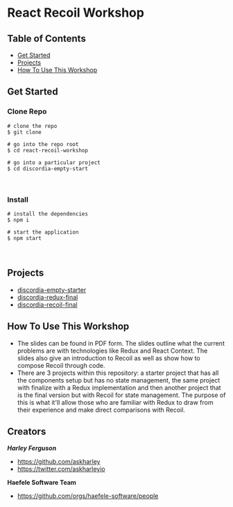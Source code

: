 # React Recoil Workshop

## Table of Contents
* [Get Started](#get-started)
* [Projects](#projects)
* [How To Use This Workshop](#how-to-use-this-workshop)
​
## Get Started

### Clone Repo
```
# clone the repo
$ git clone 
​
# go into the repo root
$ cd react-recoil-workshop
​
# go into a particular project
$ cd discordia-empty-start
```
​
### Install
```
# install the dependencies
$ npm i
​
# start the application
$ npm start
```
​
## Projects

* [discordia-empty-starter](https://github.com/haefele-software/react-recoil-workshop/tree/master/discordia-empty-start)
* [discordia-redux-final](https://github.com/haefele-software/react-recoil-workshop/tree/master/discordia-redux-final)
* [discordia-recoil-final](https://github.com/haefele-software/react-recoil-workshop/tree/master/discordia-recoil-final)
​
​
## How To Use This Workshop
- The slides can be found in PDF form. The slides outline what the current problems are with technologies like Redux and React Context. The slides also give an introduction to Recoil as well as show how to compose Recoil through code.
- There are 3 projects within this repository: a starter project that has all the components setup but has no state management, the same project with finalize with a Redux implementation and then another project that is the final version but with Recoil for state management. The purpose of this is what it'll allow those who are familiar with Redux to draw from their experience and make direct comparisons with Recoil.

## Creators

***Harley Ferguson***
* <https://github.com/askharley>
* <https://twitter.com/askharleyio>

**Haefele Software Team**
* <https://github.com/orgs/haefele-software/people>